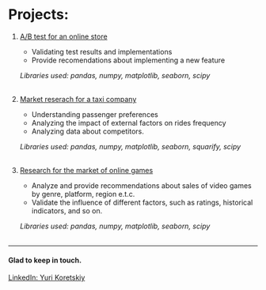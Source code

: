 # Projects:

1. [A/B test for an online store](https://github.com/yurikoretskiy/ab_test_online_shop)
    - Validating test results and implementations
    - Provide recomendations about implementing a new feature
    
    *Libraries used: pandas, numpy, matplotlib, seaborn, scipy*<br><br>
    
2. [Market reserach for a taxi company](https://github.com/yurikoretskiy/taxi_market_research)
    - Understanding passenger preferences 
    - Analyzing the impact of external factors on rides frequency
    - Analyzing data about competitors.
    
    *Libraries used: pandas, numpy, matplotlib, seaborn, squarify, scipy*<br><br>
    
3. [Research for the market of online games]()
    - Analyze and provide recommendations about sales of video games by genre, platform, region e.t.c.
    - Validate the influence of different factors, such as ratings, historical indicators, and so on.
    
    *Libraries used: pandas, numpy, matplotlib, seaborn, scipy*<br><br>

***
#### Glad to keep in touch.
[LinkedIn: Yuri Koretskiy](https://www.linkedin.com/in/yurikoretskiy/)

